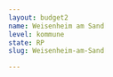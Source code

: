 ```yaml
---
layout: budget2
name: Weisenheim am Sand
level: kommune
state: RP
slug: Weisenheim-am-Sand

---
```




